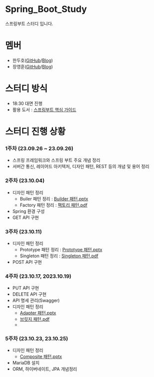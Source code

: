 # Spring_Boot_Study


스프링부트 스터디 입니다.


# 멤버
* 한두호(<a href="https://github.com/3C37">GitHub</a>/<a href="https://3c37.tistory.com/">Blog</a>)
* 장영훈(<a href="https://github.com/JangYeonghun">GitHub</a>/<a href="https://blog.naver.com/gnsdudwkd">Blog</a>)

# 스터디 방식


* 18:30 대면 진행
* 활용 도서 : <a href="https://product.kyobobook.co.kr/detail/S000061352140">스프링부트 핵심 가이드</a>


# 스터디 진행 상황
### 1주차 (23.09.26 ~ 23.09.26)
* 스프링 프레임워크와 스프링 부트 주요 개념 정리
* 서버간 통신, 레이어드 아키텍처, 디자인 패턴, REST 등의 개념 및 용어 정리

### 2주차 (23.10.04)
* 디자인 패턴 정리
  * Builer 패턴 정리 : [Builder 패턴.pptx](https://github.com/3C37/Spring_Boot_Study/files/12802177/Builder.pptx)
  * Factory 패턴 정리 : [팩토리 패턴.pdf](https://github.com/3C37/Spring_Boot_Study/issues/2#issue-1925893141)
* Spring 환경 구성
* GET API 구현

### 3주차 (23.10.11)
* 디자인 패턴 정리
  * Prototype 패턴 정리 : [Prototype 패턴.pptx](https://github.com/3C37/Spring_Boot_Study/files/12867505/Prototype.pptx)
  * Singleton 패턴 정리 : [Singleton 패턴.pdf](https://github.com/3C37/Spring_Boot_Study/issues/5#issue-1937335730)
* POST API 구현

### 4주차 (23.10.17, 2023.10.19)
  * PUT API 구현
  * DELETE API 구현
  * API 명세 관리(Swagger)
  * 디자인 패턴 정리
    * [Adapter 패턴.pptx](https://github.com/3C37/Spring_Boot_Study/files/13041989/Adapter.pptx)
    * [브릿지 패턴.pdf](https://github.com/3C37/Spring_Boot_Study/files/13041996/default.pdf)
    * 
### 5주차 (23.10.23, 23.10.25)
  * 디자인 패턴 정리
      * [Composite 패턴.pptx](https://github.com/3C37/Spring_Boot_Study/files/13164625/Composite.pptx)
  * MariaDB 설치
  * ORM, 하이버네이트, JPA 개념정리
